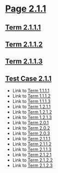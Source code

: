 # [Page 2.1.1](#page-211)

## [Term 2.1.1.1](#term-2111)

## [Term 2.1.1.2](#term-2112)

## [Term 2.1.1.3](#term-2113)

## [Test Case 2.1.1](#test-case-211)

*   Link to [Term 1.1.1.1](../../chapter-1/section-1-1/page-1-1-1.html#term-1111)
*   Link to [Term 1.1.1.2](../../chapter-1/section-1-1/page-1-1-1.html#term-1112)
*   Link to [Term 1.1.1.3](../../chapter-1/section-1-1/page-1-1-1.html#term-1113)
*   Link to [Term 1.2.1.1](../../chapter-1/section-1-2/page-1-2-1.html#term-1211)
*   Link to [Term 1.2.1.2](../../chapter-1/section-1-2/page-1-2-1.html#term-1212)
*   Link to [Term 1.2.1.3](../../chapter-1/section-1-2/page-1-2-1.html#term-1213)
*   Link to [Term 2.0.1](../page-2-0.html#term-201)
*   Link to [Term 2.0.2](../page-2-0.html#term-202)
*   Link to [Term 2.0.3](../page-2-0.html#term-203)
*   Link to [Term 2.1.1.1](#term-2111)
*   Link to [Term 2.1.1.2](#term-2112)
*   Link to [Term 2.1.1.3](#term-2113)
*   Link to [Term 2.1.2.1](./page-2-1-2.html#term-2121)
*   Link to [Term 2.1.2.2](./page-2-1-2.html#term-2122)
*   Link to [Term 2.1.2.3](./page-2-1-2.html#term-2123)
